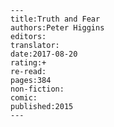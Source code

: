 
    ---
    title:Truth and Fear
    authors:Peter Higgins
    editors:
    translator:
    date:2017-08-20
    rating:+
    re-read:
    pages:384
    non-fiction:
    comic:
    published:2015
    ---

    